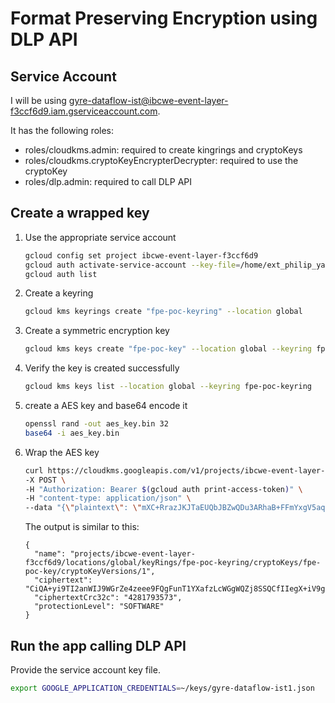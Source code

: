 # Format Preserving Encryption using DLP API

## Service Account

I will be using  gyre-dataflow-ist@ibcwe-event-layer-f3ccf6d9.iam.gserviceaccount.com.

It has the following roles:
- roles/cloudkms.admin: required to create kingrings and cryptoKeys
- roles/cloudkms.cryptoKeyEncrypterDecrypter: required to use the cryptoKey
- roles/dlp.admin: required to call DLP API

## Create a wrapped key

1. Use the appropriate service account
	```bash
	gcloud config set project ibcwe-event-layer-f3ccf6d9
	gcloud auth activate-service-account --key-file=/home/ext_philip_yang_scotiabank_com/keys/gyre-dataflow-ist1.json
	gcloud auth list
	```
2. Create a keyring
	```bash
	gcloud kms keyrings create "fpe-poc-keyring" --location global
	```
3. Create a symmetric encryption key
	```bash
	gcloud kms keys create "fpe-poc-key" --location global --keyring fpe-poc-keyring --purpose encryption
	```
4. Verify the key is created successfully
	```bash
	gcloud kms keys list --location global --keyring fpe-poc-keyring
	```
5. create a AES key and base64 encode it
	```bash
	openssl rand -out aes_key.bin 32
	base64 -i aes_key.bin
	```
6. Wrap the AES key
	```bash
	curl https://cloudkms.googleapis.com/v1/projects/ibcwe-event-layer-f3ccf6d9/locations/global/keyRings/fpe-poc-keyring/cryptoKeys/fpe-poc-key:encrypt \
	-X POST \
	-H "Authorization: Bearer $(gcloud auth print-access-token)" \
	-H "content-type: application/json" \
	--data "{\"plaintext\": \"mXC+RrazJKJTaEUQbJBZwQDu3ARhaB+FFmYxgV5aqS0=\"}"
	```
	The output is similar to this:
	```text
	{
	  "name": "projects/ibcwe-event-layer-f3ccf6d9/locations/global/keyRings/fpe-poc-keyring/cryptoKeys/fpe-poc-key/cryptoKeyVersions/1",
	  "ciphertext": "CiQA+yi9TI2anWIJ9WGrZe4zeee9FQgFunT1YXafzLcWGgWQZj8SSQCfIIegX+iV9gc7NArQqZAM7GJ5CQMJjTv3r7PyvbgRfORvw2vNOi2pdcWg6BlOih7u8qfleQQR+3ulFad1+fpz99sS/vXIcgc=",
	  "ciphertextCrc32c": "4281793573",
	  "protectionLevel": "SOFTWARE"
	}
	```

## Run the app calling DLP API

Provide the service account key file.
```bash
export GOOGLE_APPLICATION_CREDENTIALS=~/keys/gyre-dataflow-ist1.json
```
